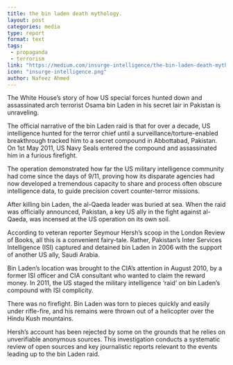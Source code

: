 ```yaml
---
title: the bin laden death mythology.
layout: post
categories: media
type: report
format: text
tags: 
 - propaganda
 - terrorism
link: "https://medium.com/insurge-intelligence/the-bin-laden-death-mythology-9a3776a6e3c3"
icon: "insurge-intelligence.png"
author: Nafeez Ahmed
---
```


The White House’s story of how US special forces hunted down and assassinated
arch terrorist Osama bin Laden in his secret lair in Pakistan is unraveling.

The official narrative of the bin Laden raid is that for over a decade, US
intelligence hunted for the terror chief until a surveillance/torture-enabled
breakthrough tracked him to a secret compound in Abbottabad, Pakistan. On 1st
May 2011, US Navy Seals entered the compound and assassinated him in a furious
firefight.

The operation demonstrated how far the US military intelligence community had
come since the days of 9/11, proving how its disparate agencies had now
developed a tremendous capacity to share and process often obscure intelligence
data, to guide precision covert counter-terror missions.

After killing bin Laden, the al-Qaeda leader was buried at sea. When the raid
was officially announced, Pakistan, a key US ally in the fight against
al-Qaeda, was incensed at the US operation on its own soil.

According to veteran reporter Seymour Hersh’s scoop in the London Review of
Books, all this is a convenient fairy-tale. Rather, Pakistan’s Inter Services
Intelligence (ISI) captured and detained bin Laden in 2006 with the support of
another US ally, Saudi Arabia.

Bin Laden’s location was brought to the CIA’s attention in August 2010, by a
former ISI officer and CIA consultant who wanted to claim the reward money. In
2011, the US staged the military intelligence ‘raid’ on bin Laden’s compound
with ISI complicity.

There was no firefight. Bin Laden was torn to pieces quickly and easily under
rifle-fire, and his remains were thrown out of a helicopter over the Hindu Kush
mountains.

Hersh’s account has been rejected by some on the grounds that he relies on
unverifiable anonymous sources. This investigation conducts a systematic review
of open sources and key journalistic reports relevant to the events leading up
to the bin Laden raid.
